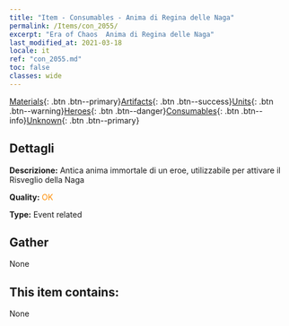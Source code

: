 ```yaml
---
title: "Item - Consumables - Anima di Regina delle Naga"
permalink: /Items/con_2055/
excerpt: "Era of Chaos  Anima di Regina delle Naga"
last_modified_at: 2021-03-18
locale: it
ref: "con_2055.md"
toc: false
classes: wide
---
```

 [Materials](/it/Items/){: .btn .btn--primary}[Artifacts](/it/Items/Artifacts/){: .btn .btn--success}[Units](/it/Items/Units/){: .btn .btn--warning}[Heroes](/it/Items/Heroes/){: .btn .btn--danger}[Consumables](/it/Items/Consumables/){: .btn .btn--info}[Unknown](/it/Items/Unknown/){: .btn .btn--primary}

## Dettagli
 **Descrizione:** Antica anima immortale di un eroe, utilizzabile per attivare il Risveglio della Naga

 **Quality:** <span style="color: #FF8C00">OK</span>

 **Type:** Event related

## Gather

  None

## This item contains:

  None

